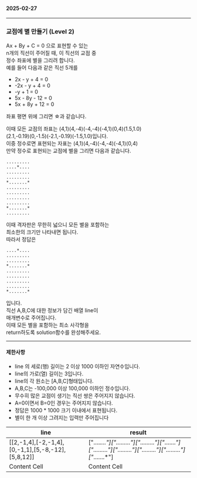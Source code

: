 #### 2025-02-27 
*** 

### 교점에 별 만들기 (Level 2) 

Ax + By + C = 0 으로 표현할 수 있는  
n개의 직선이 주어질 때, 이 직선의 교점 중  
정수 좌표에 별을 그리려 합니다.  
예를 들어 다음과 같은 직선 5개를  
- 2x - y + 4 = 0
- -2x - y + 4 = 0
- -y + 1 = 0
- 5x - 8y - 12 = 0
- 5x + 8y + 12 = 0

좌표 평면 위에 그리면 ☆과 같습니다.  

이때 모든 교점의 좌표는 (4,1)(4,-4)(-4,-4)(-4,1)(0,4)(1.5,1.0)  
(2.1,-0.19)(0,-1.5)(-2.1,-0.19)(-1.5,1.0)입니다.  
이중 정수로면 표현되는 자표는 (4,1)(4,-4)(-4,-4)(-4,1)(0,4)  
만약 정수로 표현되는 교점에 별을 그리면 다음과 같습니다.  

```
.........
....*....
.........
.........
*.......*
.........
.........
.........
.........
*.......*
.........
```

이때 격자판은 무한히 넓으니 모든 별을 포함하는  
최소한의 크기만 나타내면 됩니다.  
따라서 정답은  

```
....*....
.........
.........
*.......*
.........
.........
.........
.........
*.......*
```

입니다.  
직선 A,B,C에 대한 정보가 담긴 배열 line이  
매개변수로 주어집니다.  
이때 모든 별을 포함하는 최소 사각형을  
return하도록 solution함수를 완성해주세요.  

*** 

#### 제한사항 
- line 의 세로(행) 길이는 2 이상 1000 이하인 자연수입니다.
- line의 가로(열) 길이는 3입니다.
- line의 각 원소는 [A,B,C]형태입니다.
- A,B,C는 -100,000 이상 100,000 이하인 정수입니다.
- 무수히 많은 교점이 생기는 직선 쌍은 주어지지 않습니다.
- A=0이면서 B=0인 경우는 주어지지 않습니다.
- 정답은 1000 * 1000 크기 이내에서 표현됩니다.
- 별이 한 개 이상 그려지는 입력만 주어집니다

| line  | result |
| ------------- | ------------- |
| [[2,-1,4],[-2,-1,4],[0,-1,1],[5,-8,-12],[5,8,12]]  | ["....*...."]["........."]["........."]["*.......*"]["........."]["........."]["........."]["........."]["*.......*"]|
| Content Cell  | Content Cell  |



